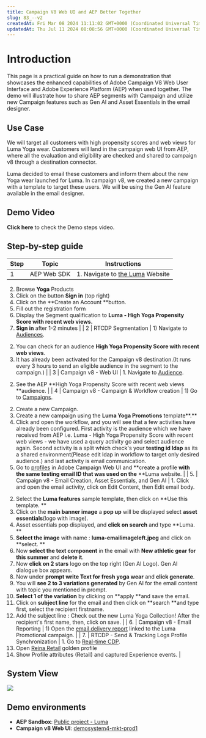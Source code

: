 ```yaml
---
title: Campaign V8 Web UI and AEP Better Together
slug: 83_--v2
createdAt: Fri Mar 08 2024 11:11:02 GMT+0000 (Coordinated Universal Time)
updatedAt: Thu Jul 11 2024 08:08:56 GMT+0000 (Coordinated Universal Time)
---
```


# Introduction

This page is a practical guide on how to run a demonstration that showcases the enhanced capabilities of Adobe Campaign V8 Web User Interface and Adobe Experience Platform (AEP) when used together. The demo will illustrate how to share AEP segments with Campaign and utilize new Campaign features such as Gen AI and Asset Essentials in the email designer.

## Use Case

We will target all customers with high propensity scores and web views for Luma Yoga wear. Customers will land in the campaign web UI from AEP, where all the evaluation and eligibility are checked and shared to campaign v8 through a destination connector.

Luma decided to email these customers and inform them about the new Yoga wear launched for Luma. In campaign v8, we created a new campaign with a template to target these users. We will be using the Gen AI feature available in the email designer.

## Demo Video

**Click here** to check the Demo steps video.

## Step-by-step guide

| Step | Topic                                                      | Instructions                                                                                                                                                                                                                                                                                                                                                                                                                                                                                                                                                                                                                                                                                                                                                                                                                                                                                                                                                                                                                                                                                                                                                                                                                                                          |
| ---- | ---------------------------------------------------------- | --------------------------------------------------------------------------------------------------------------------------------------------------------------------------------------------------------------------------------------------------------------------------------------------------------------------------------------------------------------------------------------------------------------------------------------------------------------------------------------------------------------------------------------------------------------------------------------------------------------------------------------------------------------------------------------------------------------------------------------------------------------------------------------------------------------------------------------------------------------------------------------------------------------------------------------------------------------------------------------------------------------------------------------------------------------------------------------------------------------------------------------------------------------------------------------------------------------------------------------------------------------------- |
| 1    | AEP Web SDK                                                | 1. Navigate to [the Luma](https://dsn.adobe.com/web/luma3) Website
2. Browse **Yoga** Products
3. Click on the button **Sign in** (top right)
4. Click on the **Create an Account **button.
5. Fill out the registration form
6. Display the Segment qualification to **Luma - High Yoga Propensity Score with recent web views.**
7. **Sign in** after 1-2 minutes                                                                                                                                                                                                                                                                                                                                                                                                                                                                                                                                                                                                                                                                                                                                                                                                                                                                                                   |
| 2    | RTCDP Segmentation                                         | 1) Navigate to [Audiences](https://experience.adobe.com/#/@demosystem4/sname\:public-luma/platform/segment).
2) You can check for an audience **High Yoga Propensity Score with recent web views**.
3) It has already been activated for the Campaign v8 destination.(It runs every 3 hours to send an eligible audience in the segment to the campaign.)                                                                                                                                                                                                                                                                                                                                                                                                                                                                                                                                                                                                                                                                                                                                                                                                                                                                                                             |
| 3    | Campaign v8 - Web UI                                       | 1. Navigate to [Audience](https://experience.adobe.com/#/@demosystem4/so\:demosystem4-mkt-prod1/acc/nmsGroup).
2. See the AEP **High Yoga Propensity Score with recent web views **audience.                                                                                                                                                                                                                                                                                                                                                                                                                                                                                                                                                                                                                                                                                                                                                                                                                                                                                                                                                                                                                                                                          |
| 4    | Campaign v8 - Campaign & Workflow creation                 | 1) Go to [Campaigns](https://experience.adobe.com/#/@demosystem4/so\:demosystem4-mkt-prod1/acc/nmsProgram).
2) Create a new Campaign.
3) Create a new campaign using the **Luma Yoga Promotions** template**.**
4) Click and open the workflow, and you will see that a few activities have already been configured. First activity is the audience which we have received from AEP i.e. Luma - High Yoga Propensity Score with recent web views - we have used a query activity go and select audience again. Second activity is a split which check's your **testing id ldap** as its a shared environment(Please edit ldap in workflow to target only desired audience.) and last activity is email communication.
5) Go to [profiles](https://experience.adobe.com/#/@demosystem4/so\:demosystem4-mkt-prod1/acc/nmsRecipient) in Adobe Campaign Web UI and **create a profile **with the same testing email ID that was used on the** **Luma website.                                                                                                                                                                                                                                                                                                             |
| 5.   | Campaign v8 - Email Creation, Asset Essentials, and Gen AI | 1.  Click and open the email activity, click on Edit Content, then Edit email body.
2. Select the **Luma features** sample template, then click on **Use this template. **
3. Click on the **main banner image** a **pop up** will be displayed select **asset essentials**(logo with image).&#x20;
4. Asset essentials pop displayed, and **click on search** and type **Luma.  **
5. **Select the image** with name : **luma-emailimageleft.jpeg** and click on **select. **
6. Now **select the text component** in the email with **New athletic gear for this summer** and **delete it**.&#x20;
7. Now **click on 2 stars** logo on the top right (Gen AI Logo). Gen AI dialogue box appears.&#x20;
8. Now under **prompt write Text for fresh yoga wear** and **click generate**.&#x20;
9. You will **see 2 to 3 variations generated** by Gen AI for the email content with topic you mentioned in prompt.&#x20;
10. **Select 1 of the variation** by clicking on **apply **and save the email.&#x20;
11. Click on **subject line** for the email and then click on **search **and type first, select the recipient firstname.&#x20;
12. Add the subject line : Check out the new Luma Yoga Collection! After the recipient's first name, then, click on save. |
| 6.   | Campaign v8 - Email Reporting                              | 1) Open the [email delivery report](https://experience.adobe.com/#/@demosystem4/so\:demosystem4-mkt-prod1/acc/nmsDelivery/55450/reports/email/sending_summary) linked to the Luma Promotional campaign.                                                                                                                                                                                                                                                                                                                                                                                                                                                                                                                                                                                                                                                                                                                                                                                                                                                                                                                                                                                                                                                               |
| 7.   | RTCDP - Send & Tracking Logs Profile Synchronization       | 1. Go to [Real-time CDP](https://experience.adobe.com/#/@demosystem4/sname\:public-luma/platform/home).
2. Open [Reina Retail](https://experience.adobe.com/#/@demosystem4/sname\:public-luma/platform/profile/browse/BVpqCwhy8a3op2vq3rWopf63rWopfnKJgA) golden profile
3. Show Profile attributes (Retail) and captured Experience events.                                                                                                                                                                                                                                                                                                                                                                                                                                                                                                                                                                                                                                                                                                                                                                                                                                                                                                                          |

## System View

![](../../assets/9xeUXqU5VPSvsTFrmMfeF_systemview.png)

## Demo environments

- **AEP Sandbox**: [Public project - Luma](https://experience.adobe.com/#/@demosystem4/sname\:public-luma/platform/home)
- **Campaign v8 Web UI**: [demosystem4-mkt-prod1](https://experience.adobe.com/#/@demosystem4/so\:demosystem4-mkt-prod1/acc)



